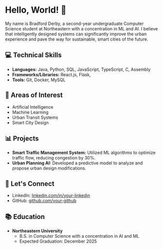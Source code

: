 # Hello, World! :wave:

My name is Bradford Derby, a second-year undergraduate Computer Science student at Northeastern with a concentration in ML and AI. I believe that intelligently designed systems can significantly improve the urban experience and pave the way for sustainable, smart cities of the future.

## :computer: Technical Skills
- **Languages:** Java, Python, SQL, JavaScript, TypeScript, C, Assembly 
- **Frameworks/Libraries:** React.js, Flask, 
- **Tools:** Git, Docker, MySQL

## :brain: Areas of Interest
- Artificial Intelligence
- Machine Learning
- Urban Transit Systems
- Smart City Design

## :bar_chart: Projects
- **Smart Traffic Management System:** Utilized ML algorithms to optimize traffic flow, reducing congestion by 30%.
- **Urban Planning AI:** Developed a predictive model to analyze and propose urban design modifications.

## :handshake: Let's Connect
- LinkedIn: [linkedin.com/in/your-linkedin](https://www.linkedin.com/in/bradfordhderby/)
- GitHub: [github.com/your-github](https://github.com/bderbs30)

## :books: Education
- **Northeastern University**
  - B.S. in Computer Science with a concentration in AI and ML
  - Expected Graduation: December 2025
